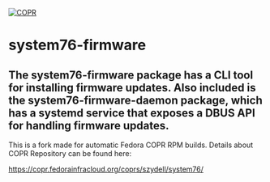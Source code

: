 [![COPR](https://copr.fedorainfracloud.org/coprs/szydell/system76/package/system76-firmware/status_image/last_build.png)](https://copr.fedorainfracloud.org/coprs/szydell/system76/package/system76-firmware/)

# system76-firmware

The system76-firmware package has a CLI tool for installing firmware updates. Also included is the system76-firmware-daemon package, which has a systemd service that exposes a DBUS API for handling firmware updates.
---

This is a fork made for automatic Fedora COPR RPM builds. Details about COPR Repository can be found here:

https://copr.fedorainfracloud.org/coprs/szydell/system76/
